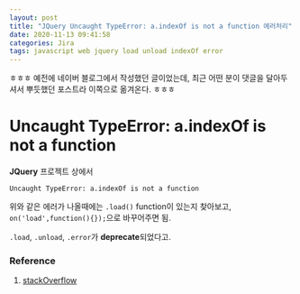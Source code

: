 ```yaml
---
layout: post
title: "JQuery Uncaught TypeError: a.indexOf is not a function 에러처리"
date: 2020-11-13 09:41:58
categories: Jira
tags: javascript web jquery load unload indexOf error
---
```


ㅎㅎㅎ 예전에 네이버 블로그에서 작성했던 글이었는데,
최근 어떤 분이 댓글을 달아두셔서 뿌듯했던 포스트라 이쪽으로 옮겨온다. ㅎㅎㅎ

# Uncaught TypeError: a.indexOf is not a function

**JQuery** 프로젝트 상에서 

```
Uncaught TypeError: a.indexOf is not a function
```

위와 같은 에러가 나올때에는
`.load()` function이 있는지 찾아보고, `on('load',function(){});`으로 바꾸어주면 됨.

`.load`, `.unload`, `.error`가 **deprecate**되었다고.

### Reference
1. [stackOverflow][ref]

[ref]: https://stackoverflow.com/questions/38871753/uncaught-typeerror-a-indexof-is-not-a-function-error-when-opening-new-foundat